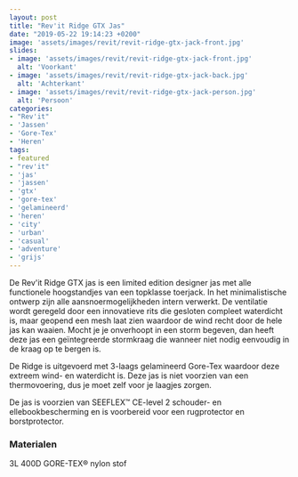 ```yaml
---
layout: post
title: "Rev'it Ridge GTX Jas"
date: "2019-05-22 19:14:23 +0200"
image: 'assets/images/revit/revit-ridge-gtx-jack-front.jpg'
slides:
- image: 'assets/images/revit/revit-ridge-gtx-jack-front.jpg'
  alt: 'Voorkant'
- image: 'assets/images/revit/revit-ridge-gtx-jack-back.jpg'
  alt: 'Achterkant'
- image: 'assets/images/revit/revit-ridge-gtx-jack-person.jpg'
  alt: 'Persoon'
categories:
- "Rev'it"
- 'Jassen'
- 'Gore-Tex'
- 'Heren'
tags:
- featured
- "rev'it"
- 'jas'
- 'jassen'
- 'gtx'
- 'gore-tex'
- 'gelamineerd'
- 'heren'
- 'city'
- 'urban'
- 'casual'
- 'adventure'
- 'grijs'
---
```


De Rev'it Ridge GTX jas is een limited edition designer jas met alle functionele hoogstandjes van een topklasse toerjack.
In het minimalistische ontwerp zijn alle aansnoermogelijkheden intern verwerkt.
De ventilatie wordt geregeld door een innovatieve rits die gesloten compleet waterdicht is, maar geopend een mesh laat zien waardoor de wind recht door de hele jas kan waaien. Mocht je je onverhoopt in een storm begeven, dan heeft deze jas een geïntegreerde stormkraag die wanneer niet nodig eenvoudig in de kraag op te bergen is.

De Ridge is uitgevoerd met 3-laags gelamineerd Gore-Tex waardoor deze extreem wind- en waterdicht is.
Deze jas is niet voorzien van een thermovoering, dus je moet zelf voor je laagjes zorgen.

De jas is voorzien van SEEFLEX™ CE-level 2 schouder- en ellebookbescherming en is voorbereid voor een rugprotector en borstprotector.

### Materialen

3L 400D GORE-TEX® nylon stof
